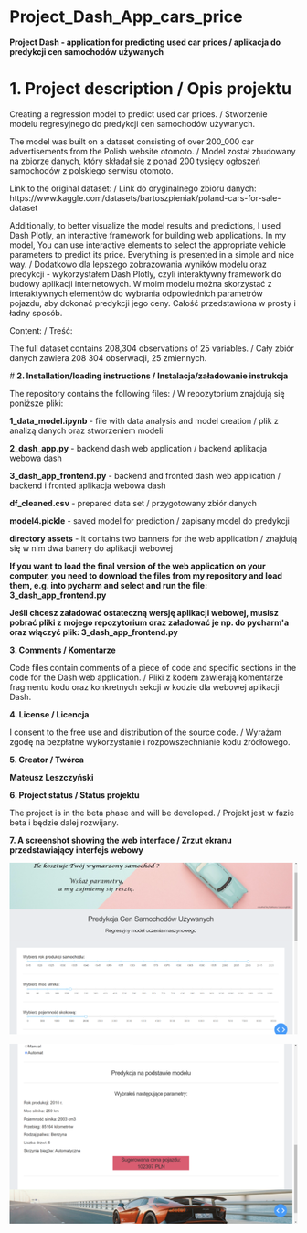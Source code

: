 # Project_Dash_App_cars_price
__Project Dash - application for predicting used car prices / aplikacja do predykcji cen samochodów używanych__


# <b>1. Project description / Opis projektu</b>
   <p>Creating a regression model to predict used car prices. / Stworzenie modelu regresyjnego do predykcji cen samochodów używanych.</p>
   <p>The model was built on a dataset consisting of over 200_000 car advertisements from the Polish website otomoto. / Model został zbudowany na zbiorze danych, który składał się z ponad 200 tysięcy 
   ogłoszeń samochodów z polskiego serwisu otomoto.</p>
   <p>Link to the original dataset: / Link do oryginalnego zbioru danych: https://www.kaggle.com/datasets/bartoszpieniak/poland-cars-for-sale-dataset</p>
   <p>Additionally, to better visualize the model results and predictions, I used Dash Plotly, an interactive framework for building web applications.
   In my model, You can use interactive elements to select the appropriate vehicle parameters to predict its price. Everything is presented in a simple and nice way. /
   Dodatkowo dla lepszego zobrazowania wyników modelu oraz predykcji - wykorzystałem Dash Plotly, czyli interaktywny framework do budowy aplikacji internetowych.
   W moim modelu można skorzystać z interaktywnych elementów do wybrania odpowiednich parametrów pojazdu, aby dokonać predykcji jego ceny. Całość przedstawiona w prosty i ładny sposób.</p>
   <p>Content: / Treść:</p>
   <p>The full dataset contains 208,304 observations of 25 variables. / Cały zbiór danych zawiera 208 304 obserwacji, 25 zmiennych.</p>
 <p># <b>2. Installation/loading instructions / Instalacja/załadowanie instrukcja</b></p>
   <p>The repository contains the following files: / W repozytorium znajdują się poniższe pliki:</p>
   <p><b>1_data_model.ipynb</b> - file with data analysis and model creation / plik z analizą danych oraz stworzeniem modeli</p>
   <p><b>2_dash_app.py</b> - backend dash web application / backend aplikacja webowa dash</p>
   <p><b>3_dash_app_frontend.py</b> - backend and fronted dash web application / backend i fronted aplikacja webowa dash</p>
   <p><b>df_cleaned.csv</b> - prepared data set / przygotowany zbiór danych</p>
   <p><b>model4.pickle</b> - saved model for prediction / zapisany model do predykcji</p>
   <p><b>directory assets</b> - it contains two banners for the web application / znajdują się w nim dwa banery do aplikacji webowej</p>
   <p><b>If you want to load the final version of the web application on your computer, you need to download the files from my repository and load them, e.g. into pycharm and select and run the          file: 3_dash_app_frontend.py</b></p> 
   <p><b>Jeśli chcesz załadować ostateczną wersję aplikacji webowej, musisz pobrać pliki z mojego repozytorium oraz załadować je np. do pycharm'a oraz włączyć plik: 3_dash_app_frontend.py</b></p>
   <p><b>3. Comments / Komentarze</b></p>
   <p>Code files contain comments of a piece of code and specific sections in the code for the Dash web application. / Pliki z kodem zawierają komentarze fragmentu kodu oraz konkretnych sekcji w          kodzie dla webowej aplikacji Dash.</p>
   <p><b>4. License / Licencja</b></p>
   <p>I consent to the free use and distribution of the source code. / Wyrażam zgodę na bezpłatne wykorzystanie i rozpowszechnianie kodu źródłowego.</p>
   <p><b>5. Creator / Twórca</b></p>
   <p><b>Mateusz Leszczyński</b></p>
   <p><b>6. Project status / Status projektu</b></p>
   <p>The project is in the beta phase and will be developed. / Projekt jest w fazie beta i będzie dalej rozwijany.</p>
   <p><b>7. A screenshot showing the web interface / Zrzut ekranu przedstawiający interfejs webowy</b></p>
   <img src="https://github.com/MateuszLeszczynski77/Project_Dash_App_cars_price/blob/main/web_app_screen1.png?raw=true" alt="screenshot_1">
   <p></p>
   <img src="https://github.com/MateuszLeszczynski77/Project_Dash_App_cars_price/blob/main/web_app_screen2.png?raw=true" alt="screenshot_2">

